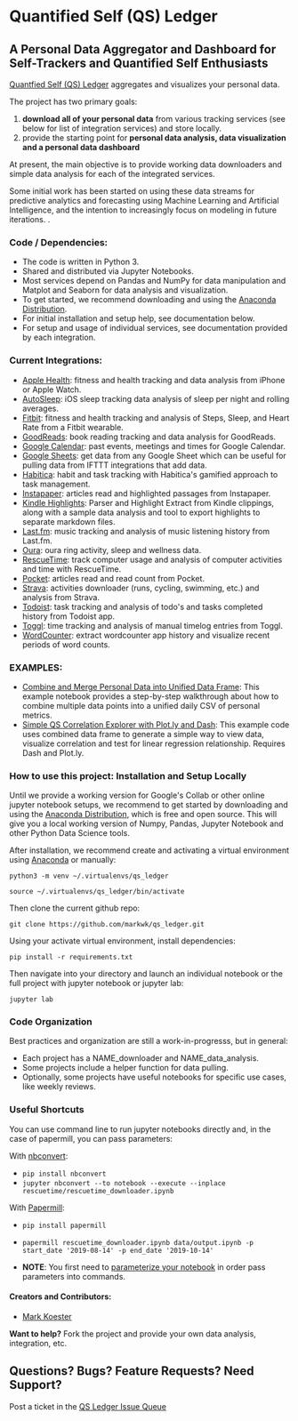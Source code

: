 # Quantified Self (QS) Ledger

## A Personal Data Aggregator and Dashboard for Self-Trackers and Quantified Self Enthusiasts

[Quantfied Self (QS) Ledger](https://github.com/markwk/qs_ledger) aggregates and visualizes your personal data. 

The project has two primary goals: 

1. **download all of your personal data** from various tracking services (see below for list of integration services) and store locally. 
2. provide the starting point for **personal data analysis, data visualization and a personal data dashboard** 

At present, the main objective is to provide working data downloaders and simple data analysis for each of the integrated services. 

Some initial work has been started on using these data streams for predictive analytics and forecasting using Machine Learning and Artificial Intelligence, and the intention to increasingly focus on modeling in future iterations. .

### Code / Dependencies: 

* The code is written in Python 3. 
* Shared and distributed via Jupyter Notebooks. 
* Most services depend on Pandas and NumPy for data manipulation and Matplot and Seaborn for data analysis and visualization. 
* To get started, we recommend downloading and using the [Anaconda Distribution](https://www.anaconda.com/download/#macos).
* For initial installation and setup help, see documentation below. 
* For setup and usage of individual services, see documentation provided by each integration.  

### Current Integrations: 

* [Apple Health](https://github.com/markwk/qs_ledger/tree/master/apple_health): fitness and health tracking and data analysis from iPhone or Apple Watch.
* [AutoSleep](https://github.com/markwk/qs_ledger/tree/master/autosleep/autosleep_data_analysis.ipynb): iOS sleep tracking data analysis of sleep per night and rolling averages. 
* [Fitbit](https://github.com/markwk/qs_ledger/tree/master/fitbit): fitness and health tracking and analysis of Steps, Sleep, and Heart Rate from a Fitbit wearable.
* [GoodReads](https://github.com/markwk/qs_ledger/tree/master/goodreads ): book reading tracking and data analysis for GoodReads.
* [Google Calendar](https://github.com/markwk/qs_ledger/tree/master/google_calendar/): past events, meetings and times for Google Calendar.
* [Google Sheets](https://github.com/markwk/qs_ledger/tree/master/google_sheets/): get data from any Google Sheet which can be useful for pulling data from IFTTT integrations that add data. 
* [Habitica](https://github.com/markwk/qs_ledger/tree/master/habitica/habitica_downloader.ipynb): habit and task tracking with Habitica's gamified approach to task management.
* [Instapaper](https://github.com/markwk/qs_ledger/tree/master/instapaper/instapaper_downloader.ipynb): articles read and highlighted passages from Instapaper.
* [Kindle Highlights](https://github.com/markwk/qs_ledger/tree/master/kindle/kindle_clippings_parser.ipynb): Parser and Highlight Extract from Kindle clippings, along with a sample data analysis and tool to export highlights to separate markdown files.  
* [Last.fm](https://github.com/markwk/qs_ledger/tree/master/last_fm): music tracking and analysis of music listening history from Last.fm.
* [Oura](https://github.com/markwk/qs_ledger/tree/master/oura): oura ring activity, sleep and wellness data. 
* [RescueTime](https://github.com/markwk/qs_ledger/tree/master/rescuetime): track computer usage and analysis of computer activities and time with RescueTime. 
* [Pocket](https://github.com/markwk/qs_ledger/tree/master/pocket/pocket_downloader.ipynb): articles read and read count from Pocket. 
* [Strava](https://github.com/markwk/qs_ledger/tree/master/strava): activities downloader (runs, cycling, swimming, etc.) and analysis from Strava. 
* [Todoist](https://github.com/markwk/qs_ledger/tree/master/todoist): task tracking and analysis of todo's and tasks completed history from Todoist app. 
* [Toggl](https://github.com/markwk/qs_ledger/tree/master/toggl): time tracking and analysis of manual timelog entries from Toggl. 
* [WordCounter](https://github.com/markwk/qs_ledger/tree/master/wordcounter): extract wordcounter app history and visualize recent periods of word counts.

### EXAMPLES: 

* [Combine and Merge Personal Data into Unified Data Frame](https://github.com/markwk/qs_ledger/blob/master/Example_Combined_Personal_Data.ipynb): This example notebook provides a step-by-step walkthrough about how to combine multiple data points into a unified daily CSV of personal metrics. 
* [Simple QS Correlation Explorer with Plot.ly and Dash](https://github.com/markwk/qs_ledger/blob/master/example_correlation_explorer_with_plotly.py): This example code uses combined data frame to generate a simple way to view data, visualize correlation and test for linear regression relationship. Requires Dash and Plot.ly. 

### How to use this project: Installation and Setup Locally

Until we provide a working version for Google's Collab or other online jupyter notebook setups, we recommend to get started by downloading and using the [Anaconda Distribution](https://www.anaconda.com/download/), which is free and open source. This will give you a local working version of Numpy, Pandas, Jupyter Notebook and other Python Data Science tools. 

After installation, we recommend create and activating a virtual environment using [Anaconda](https://www.geeksforgeeks.org/set-up-virtual-environment-for-python-using-anaconda/) or manually:  

`python3 -m venv ~/.virtualenvs/qs_ledger`

`source ~/.virtualenvs/qs_ledger/bin/activate`

Then clone the current github repo: 

`git clone https://github.com/markwk/qs_ledger.git`

Using your activate virtual environment, install dependencies: 

`pip install -r requirements.txt`

Then navigate into your directory and launch an individual notebook or the full project with jupyter notebook or jupyter lab: 

`jupyter lab`

### Code Organization 

Best practices and organization are still a work-in-progresss, but in general: 

* Each project has a NAME_downloader and NAME_data_analysis. 
* Some projects include a helper function for data pulling. 
* Optionally, some projects have useful notebooks for specific use cases, like weekly reviews. 

### Useful Shortcuts

You can use command line to run jupyter notebooks directly and, in the case of papermill, you can pass parameters: 

With [nbconvert](https://nbconvert.readthedocs.io/en/latest/index.html):

- `pip install nbconvert`
- `jupyter nbconvert --to notebook --execute --inplace rescuetime/rescuetime_downloader.ipynb`

With [Papermill](https://github.com/nteract/papermill):

- `pip install papermill`

- `papermill rescuetime_downloader.ipynb data/output.ipynb -p start_date '2019-08-14' -p end_date '2019-10-14'`
- **NOTE**: You first need to [parameterize your notebook](https://github.com/nteract/papermill#parameterizing-a-notebook) in order pass parameters into commands. 

#### Creators and Contributors: 

* [Mark Koester](https://github.com/markwk/)

**Want to help?** Fork the project and provide your own data analysis, integration, etc.   

## Questions? Bugs? Feature Requests? Need Support?

Post a ticket in the [QS Ledger Issue Queue](https://github.com/markwk/qs_ledger/issues) 
